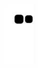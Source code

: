 ###
![](https://raw.githubusercontent.com/songxiaoyuwyze/songxiaoyuwyze/main/assets/github-contribution-grid-snake.svg)
###

<!---
songxiaoyuwyze/songxiaoyuwyze is a ✨ special ✨ repository because its `README.md` (this file) appears on your GitHub profile.
You can click the Preview link to take a look at your changes.
--->
